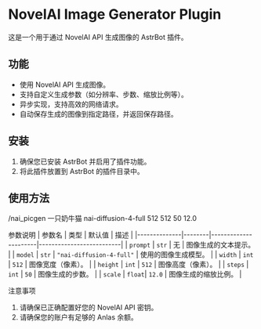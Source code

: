 # NovelAI Image Generator Plugin

这是一个用于通过 NovelAI API 生成图像的 AstrBot 插件。

## 功能

- 使用 NovelAI API 生成图像。
- 支持自定义生成参数（如分辨率、步数、缩放比例等）。
- 异步实现，支持高效的网络请求。
- 自动保存生成的图像到指定路径，并返回保存路径。

## 安装

1. 确保您已安装 AstrBot 并启用了插件功能。
2. 将此插件放置到 AstrBot 的插件目录中。

## 使用方法

/nai_picgen 一只奶牛猫 nai-diffusion-4-full 512 512 50 12.0

参数说明
| 参数名       | 类型   | 默认值               | 描述                     |
|--------------|--------|----------------------|--------------------------|
| `prompt`     | `str`  | 无                   | 图像生成的文本提示。     |
| `model`      | `str`  | `"nai-diffusion-4-full"` | 使用的图像生成模型。 |
| `width`      | `int`  | `512`                | 图像宽度（像素）。       |
| `height`     | `int`  | `512`                | 图像高度（像素）。       |
| `steps`      | `int`  | `50`                 | 图像生成的步数。         |
| `scale`      | `float`| `12.0`               | 图像生成的缩放比例。     |

注意事项
1. 请确保已正确配置好您的 NovelAI API 密钥。
2. 请确保您的账户有足够的 Anlas 余额。

